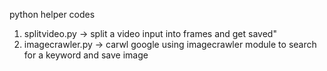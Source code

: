 python helper codes 

1. splitvideo.py -> split a video input into frames and get saved" 
2. imagecrawler.py -> carwl google using imagecrawler module to search for a keyword and save image
